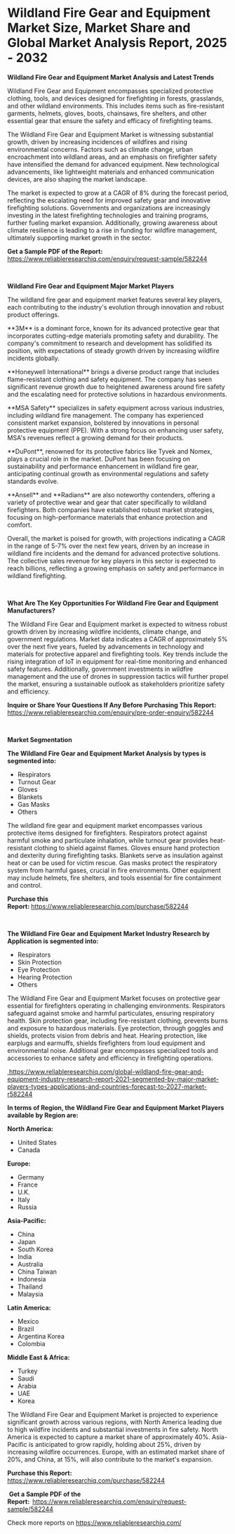 <p><h1>Wildland Fire Gear and Equipment Market Size, Market Share and Global Market Analysis Report, 2025 - 2032</h1></p><p><strong>Wildland Fire Gear and Equipment Market Analysis and Latest Trends</strong></p>
<p><p>Wildland Fire Gear and Equipment encompasses specialized protective clothing, tools, and devices designed for firefighting in forests, grasslands, and other wildland environments. This includes items such as fire-resistant garments, helmets, gloves, boots, chainsaws, fire shelters, and other essential gear that ensure the safety and efficacy of firefighting teams.</p><p>The Wildland Fire Gear and Equipment Market is witnessing substantial growth, driven by increasing incidences of wildfires and rising environmental concerns. Factors such as climate change, urban encroachment into wildland areas, and an emphasis on firefighter safety have intensified the demand for advanced equipment. New technological advancements, like lightweight materials and enhanced communication devices, are also shaping the market landscape.</p><p>The market is expected to grow at a CAGR of 8% during the forecast period, reflecting the escalating need for improved safety gear and innovative firefighting solutions. Governments and organizations are increasingly investing in the latest firefighting technologies and training programs, further fueling market expansion. Additionally, growing awareness about climate resilience is leading to a rise in funding for wildfire management, ultimately supporting market growth in the sector.</p></p>
<p><strong>Get a Sample PDF of the Report:&nbsp;</strong> <a href="https://www.reliableresearchiq.com/enquiry/request-sample/582244?utm_campaign=3499&utm_medium=2&utm_source=Github&utm_content=ia&utm_term=23032025&utm_id=wildland-fire-gear-and-equipment">https://www.reliableresearchiq.com/enquiry/request-sample/582244</a></p>
<p>&nbsp;</p>
<p><strong>Wildland Fire Gear and Equipment Major Market Players</strong></p>
<p><p>The wildland fire gear and equipment market features several key players, each contributing to the industry's evolution through innovation and robust product offerings. </p><p>**3M** is a dominant force, known for its advanced protective gear that incorporates cutting-edge materials promoting safety and durability. The company's commitment to research and development has solidified its position, with expectations of steady growth driven by increasing wildfire incidents globally.</p><p>**Honeywell International** brings a diverse product range that includes flame-resistant clothing and safety equipment. The company has seen significant revenue growth due to heightened awareness around fire safety and the escalating need for protective solutions in hazardous environments.</p><p>**MSA Safety** specializes in safety equipment across various industries, including wildland fire management. The company has experienced consistent market expansion, bolstered by innovations in personal protective equipment (PPE). With a strong focus on enhancing user safety, MSA's revenues reflect a growing demand for their products.</p><p>**DuPont**, renowned for its protective fabrics like Tyvek and Nomex, plays a crucial role in the market. DuPont has been focusing on sustainability and performance enhancement in wildland fire gear, anticipating continual growth as environmental regulations and safety standards evolve.</p><p>**Ansell** and **Radians** are also noteworthy contenders, offering a variety of protective wear and gear that cater specifically to wildland firefighters. Both companies have established robust market strategies, focusing on high-performance materials that enhance protection and comfort.</p><p>Overall, the market is poised for growth, with projections indicating a CAGR in the range of 5-7% over the next few years, driven by an increase in wildland fire incidents and the demand for advanced protective solutions. The collective sales revenue for key players in this sector is expected to reach billions, reflecting a growing emphasis on safety and performance in wildland firefighting.</p></p>
<p>&nbsp;</p>
<p><strong>What Are The Key Opportunities For Wildland Fire Gear and Equipment Manufacturers?</strong></p>
<p><p>The Wildland Fire Gear and Equipment market is expected to witness robust growth driven by increasing wildfire incidents, climate change, and government regulations. Market data indicates a CAGR of approximately 5% over the next five years, fueled by advancements in technology and materials for protective apparel and firefighting tools. Key trends include the rising integration of IoT in equipment for real-time monitoring and enhanced safety features. Additionally, government investments in wildfire management and the use of drones in suppression tactics will further propel the market, ensuring a sustainable outlook as stakeholders prioritize safety and efficiency.</p></p>
<p><strong>Inquire or Share Your Questions If Any Before Purchasing This Report:</strong> <a href="https://www.reliableresearchiq.com/enquiry/pre-order-enquiry/582244?utm_campaign=3499&utm_medium=2&utm_source=Github&utm_content=ia&utm_term=23032025&utm_id=wildland-fire-gear-and-equipment">https://www.reliableresearchiq.com/enquiry/pre-order-enquiry/582244</a></p>
<p>&nbsp;</p>
<p><strong>Market Segmentation</strong></p>
<p><strong>The Wildland Fire Gear and Equipment Market Analysis by types is segmented into:</strong></p>
<p><ul><li>Respirators</li><li>Turnout Gear</li><li>Gloves</li><li>Blankets</li><li>Gas Masks</li><li>Others</li></ul></p>
<p><p>The wildland fire gear and equipment market encompasses various protective items designed for firefighters. Respirators protect against harmful smoke and particulate inhalation, while turnout gear provides heat-resistant clothing to shield against flames. Gloves ensure hand protection and dexterity during firefighting tasks. Blankets serve as insulation against heat or can be used for victim rescue. Gas masks protect the respiratory system from harmful gases, crucial in fire environments. Other equipment may include helmets, fire shelters, and tools essential for fire containment and control.</p></p>
<p><strong>Purchase this Report:&nbsp;</strong><a href="https://www.reliableresearchiq.com/purchase/582244?utm_campaign=3499&utm_medium=2&utm_source=Github&utm_content=ia&utm_term=23032025&utm_id=wildland-fire-gear-and-equipment">https://www.reliableresearchiq.com/purchase/582244</a></p>
<p>&nbsp;</p>
<p><strong>The Wildland Fire Gear and Equipment Market Industry Research by Application is segmented into:</strong></p>
<p><ul><li>Respirators</li><li>Skin Protection</li><li>Eye Protection</li><li>Hearing Protection</li><li>Others</li></ul></p>
<p><p>The Wildland Fire Gear and Equipment Market focuses on protective gear essential for firefighters operating in challenging environments. Respirators safeguard against smoke and harmful particulates, ensuring respiratory health. Skin protection gear, including fire-resistant clothing, prevents burns and exposure to hazardous materials. Eye protection, through goggles and shields, protects vision from debris and heat. Hearing protection, like earplugs and earmuffs, shields firefighters from loud equipment and environmental noise. Additional gear encompasses specialized tools and accessories to enhance safety and efficiency in firefighting operations.</p></p>
<p><a href="https://www.reliableresearchiq.com/global-wildland-fire-gear-and-equipment-industry-research-report-2021-segmented-by-major-market-players-types-applications-and-countries-forecast-to-2027-market-r582244?utm_campaign=3499&utm_medium=2&utm_source=Github&utm_content=ia&utm_term=23032025&utm_id=wildland-fire-gear-and-equipment">&nbsp;https://www.reliableresearchiq.com/global-wildland-fire-gear-and-equipment-industry-research-report-2021-segmented-by-major-market-players-types-applications-and-countries-forecast-to-2027-market-r582244</a></p>
<p><strong>In terms of Region, the Wildland Fire Gear and Equipment Market Players available by Region are:</strong></p>
<p>
    <p> <strong> North America: </strong>
        <ul>
            <li>United States</li>
            <li>Canada</li>
        </ul>
        </p> 
    <p> <strong> Europe: </strong>
        <ul>
            <li>Germany</li>
            <li>France</li>
            <li>U.K.</li>
            <li>Italy</li>
            <li>Russia</li>
        </ul>
        </p> 
    <p> <strong> Asia-Pacific: </strong>
        <ul>
            <li>China</li>
            <li>Japan</li>
            <li>South Korea</li>
            <li>India</li>
            <li>Australia</li>
            <li>China Taiwan</li>
            <li>Indonesia</li>
            <li>Thailand</li>
            <li>Malaysia</li>
        </ul>
        </p> 
    <p> <strong> Latin America: </strong>
        <ul>
            <li>Mexico</li>
            <li>Brazil</li>
            <li>Argentina Korea</li>
            <li>Colombia</li>
        </ul>
        </p> 
    <p> <strong> Middle East & Africa: </strong>
        <ul>
            <li>Turkey</li>
            <li>Saudi</li>
            <li>Arabia</li>
            <li>UAE</li>
            <li>Korea</li>
        </ul>
    </p>
    </p>
<p><p>The Wildland Fire Gear and Equipment Market is projected to experience significant growth across various regions, with North America leading due to high wildfire incidents and substantial investments in fire safety. North America is expected to capture a market share of approximately 40%. Asia-Pacific is anticipated to grow rapidly, holding about 25%, driven by increasing wildfire occurrences. Europe, with an estimated market share of 20%, and China, at 15%, will also contribute to the market's expansion.</p></p>
<p><strong>Purchase this Report: </strong><a href="https://www.reliableresearchiq.com/purchase/582244?utm_campaign=3499&utm_medium=2&utm_source=Github&utm_content=ia&utm_term=23032025&utm_id=wildland-fire-gear-and-equipment">https://www.reliableresearchiq.com/purchase/582244</a></p>
<p>&nbsp;<strong>Get a Sample PDF of the Report:&nbsp;&nbsp;</strong><a href="https://www.reliableresearchiq.com/enquiry/request-sample/582244?utm_campaign=3499&utm_medium=2&utm_source=Github&utm_content=ia&utm_term=23032025&utm_id=wildland-fire-gear-and-equipment">https://www.reliableresearchiq.com/enquiry/request-sample/582244</a></p>
<p><strong></strong></p>
<p>Check more reports on <a href="https://www.reliableresearchiq.com/?utm_campaign=3499&utm_medium=2&utm_source=Github&utm_content=ia&utm_term=23032025&utm_id=wildland-fire-gear-and-equipment">https://www.reliableresearchiq.com/</a></p>
